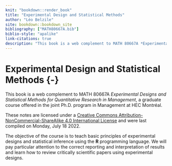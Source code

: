 ```yaml
---
knit: "bookdown::render_book"
title: "Experimental Design and Statistical Methods"
author: "Léo Belzile"
site: bookdown::bookdown_site
bibliography: ["MATH80667A.bib"]
biblio-style: "apalike"
link-citations: true
description: "This book is a web complement to MATH 80667A *Experimental Designs and Statistical Methods for Quantitative Research in Management*, a graduate course offered in the joint Ph.D. program in Management at HEC Montréal."
---
```



# Experimental Design and Statistical Methods {-}

This book is a web complement to MATH 80667A *Experimental Designs and Statistical Methods for Quantitative Research in Management*, a graduate course offered in the joint Ph.D. program in Management at HEC Montréal.

These notes are licensed under a [Creative Commons Attribution-NonCommercial-ShareAlike 4.0 International License](http://creativecommons.org/licenses/by-nc-sa/4.0/) and were last compiled on Monday, July 18 2022.

The objective of the course is to teach basic principles of experimental designs and statistical inference using the **R** programming language. We will pay particular attention to the correct reporting and interpretation of results and learn how to review critically scientific papers using experimental designs.




